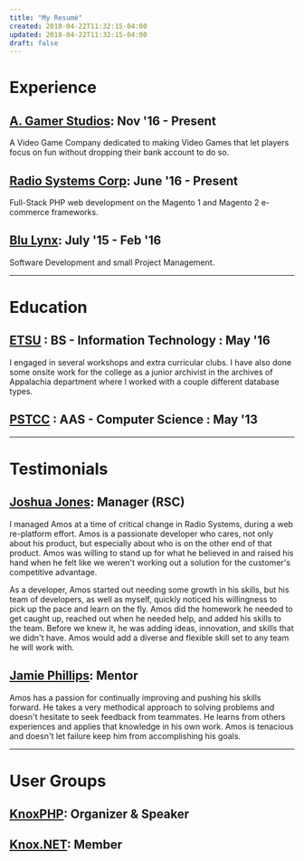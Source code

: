 ```yaml
---
title: "My Resumé"
created: 2018-04-22T11:32:15-04:00
updated: 2018-04-22T11:32:15-04:00
draft: false
---
```

# Experience
## [A. Gamer Studios](http://agamerstudios.com/): Nov '16 - Present
A Video Game Company dedicated to making Video Games that let players focus on fun without dropping their bank account to do so.

## [Radio Systems Corp](https://www.radiosystemscorporation.com/): June '16 - Present
Full-Stack PHP web development on the Magento 1 and Magento 2 e-commerce frameworks.

## [Blu Lynx](https://www.blulynx.com/): July '15 - Feb '16
Software Development and small Project Management.

---

# Education
## [ETSU](https://www.etsu.edu/ehome/) : BS - Information Technology : May '16
I engaged in several workshops and extra curricular clubs. I have also done some onsite work for the college as a junior archivist in the archives of Appalachia department where I worked with a couple different database types.

## [PSTCC](http://www.pstcc.edu/) : AAS - Computer Science : May '13

---

# Testimonials
## [Joshua Jones](https://www.linkedin.com/in/joshua-jones-23073558/): Manager (RSC)
I managed Amos at a time of critical change in Radio Systems, during a web re-platform effort. Amos is a passionate developer who cares, not only about his product, but especially about who is on the other end of that product. Amos was willing to stand up for what he believed in and raised his hand when he felt like we weren't working out a solution for the customer's competitive advantage.

As a developer, Amos started out needing some growth in his skills, but his team of developers, as well as myself, quickly noticed his willingness to pick up the pace and learn on the fly. Amos did the homework he needed to get caught up, reached out when he needed help, and added his skills to the team. Before we knew it, he was adding ideas, innovation, and skills that we didn't have. Amos would add a diverse and flexible skill set to any team he will work with.

<!-- ## [Anna Fleming](https://www.linkedin.com/in/annaafleming/): Co-Worker (RSC)
[Insert Testimonial here] -->

## [Jamie Phillips](https://www.linkedin.com/in/jamie-phillips-695927b0/): Mentor
Amos has a passion for continually improving and pushing his skills forward. He takes a very methodical approach to solving problems and doesn't hesitate to seek feedback from teammates. He learns from others experiences and applies that knowledge in his own work. Amos is tenacious and doesn't let failure keep him from accomplishing his goals.

---

# User Groups
## [KnoxPHP](https://www.meetup.com/KnoxPHP-User-Group/): Organizer & Speaker

## [Knox.NET](https://www.meetup.com/Knox-NET/): Member
